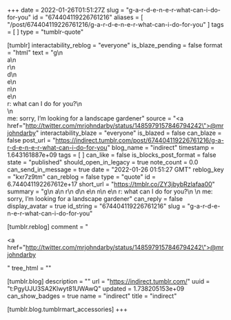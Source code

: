 +++
date = 2022-01-26T01:51:27Z
slug = "g-a-r-d-e-n-e-r-what-can-i-do-for-you"
id = "674404119226761216"
aliases = [ "/post/674404119226761216/g-a-r-d-e-n-e-r-what-can-i-do-for-you" ]
tags = [ ]
type = "tumblr-quote"

[tumblr]
interactability_reblog = "everyone"
is_blaze_pending = false
format = "html"
text = "g\n<br/>a\n<br/>r\n<br/>d\n<br/>e\n<br/>n\n<br/>e\n<br/>r: what can I do for you?\n<br/>\n<br/>me: sorry, I&rsquo;m looking for a landscape gardener"
source = "<a href=\"http://twitter.com/mrjohndarby/status/1485979157846794242\">@mrjohndarby</a>"
interactability_blaze = "everyone"
is_blazed = false
can_blaze = false
post_url = "https://indirect.tumblr.com/post/674404119226761216/g-a-r-d-e-n-e-r-what-can-i-do-for-you"
blog_name = "indirect"
timestamp = 1.643161887e+09
tags = [ ]
can_like = false
is_blocks_post_format = false
state = "published"
should_open_in_legacy = true
note_count = 0.0
can_send_in_message = true
date = "2022-01-26 01:51:27 GMT"
reblog_key = "kxr7z9tm"
can_reblog = false
type = "quote"
id = 6.744041192267612e+17
short_url = "https://tmblr.co/ZY3jbybRzlafaa00"
summary = "g\n a\n r\n d\n e\n n\n e\n r: what can I do for you?\n \n me: sorry, I’m looking for a landscape gardener"
can_reply = false
display_avatar = true
id_string = "674404119226761216"
slug = "g-a-r-d-e-n-e-r-what-can-i-do-for-you"

[tumblr.reblog]
comment = "<p><a href=\"http://twitter.com/mrjohndarby/status/1485979157846794242\">@mrjohndarby</a></p>"
tree_html = ""

[tumblr.blog]
description = ""
url = "https://indirect.tumblr.com/"
uuid = "t:PgyUJU3SA2Klwyt81UWAwQ"
updated = 1.738205153e+09
can_show_badges = true
name = "indirect"
title = "indirect"

[tumblr.blog.tumblrmart_accessories]
+++
